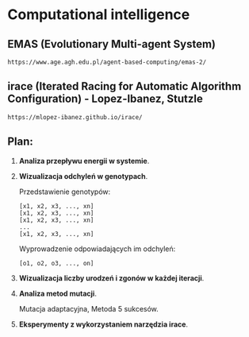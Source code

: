 # Computational intelligence

## EMAS (Evolutionary Multi-agent System)

    https://www.age.agh.edu.pl/agent-based-computing/emas-2/

## irace (Iterated Racing for Automatic Algorithm Configuration) - Lopez-Ibanez, Stutzle

    https://mlopez-ibanez.github.io/irace/

## Plan:

1. **Analiza przepływu energii w systemie**.

2. **Wizualizacja odchyleń w genotypach**.
    
    Przedstawienie genotypów:
    ```
    [x1, x2, x3, ..., xn]
    [x1, x2, x3, ..., xn]
    [x1, x2, x3, ..., xn]
    ...
    [x1, x2, x3, ..., xn] 
    ```
    Wyprowadzenie odpowiadających im odchyleń:
    ```
    [o1, o2, o3, ..., on]
    ```


3. **Wizualizacja liczby urodzeń i zgonów w każdej iteracji**.

4. **Analiza metod mutacji**. 

    Mutacja adaptacyjna, Metoda 5 sukcesów.

5. **Eksperymenty z wykorzystaniem narzędzia irace**.